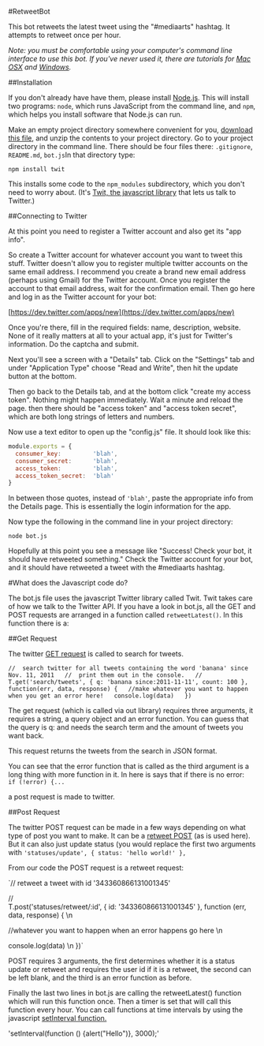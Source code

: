 #RetweetBot

This bot retweets the latest tweet using the "#mediaarts" hashtag. It attempts to retweet once per hour.

_Note: you must be comfortable using your computer's command line interface to use this bot. If you've never used it, there are tutorials for [Mac OSX](http://blog.teamtreehouse.com/introduction-to-the-mac-os-x-command-line) and [Windows](http://www.bleepingcomputer.com/tutorials/windows-command-prompt-introduction/)._

##Installation

If you don't already have have them, please install [Node.js](http://nodejs.org/). This will install two programs: `node`, which runs JavaScript from the command line, and `npm`, which helps you install software that Node.js can run.

Make an empty project directory somewhere convenient for you, [download this file](https://github.com/tegacodes/examplebot/archive/master.zip), and unzip the contents to your project directory. Go to your project directory in the command line. There should be four files there: `.gitignore`, `README.md`, `bot.js`In that directory type:

`npm install twit`

This installs some code to the `npm_modules` subdirectory, which you don't need to worry about. (It's [Twit, the javascript library](https://github.com/ttezel/twit) that lets us talk to Twitter.)

##Connecting to Twitter

At this point you need to register a Twitter account and also get its "app info".

So create a Twitter account for whatever account you want to tweet this stuff. Twitter doesn't allow you to register multiple twitter accounts on the same email address. I recommend you create a brand new email address (perhaps using Gmail) for the Twitter account. Once you register the account to that email address, wait for the confirmation email. Then go here and log in as the Twitter account for your bot:

[https://dev.twitter.com/apps/new](https://dev.twitter.com/apps/new)

Once you're there, fill in the required fields: name, description, website. None of it really matters at all to your actual app, it's just for Twitter's information. Do the captcha and submit.  

Next you'll see a screen with a "Details" tab. Click on the "Settings" tab and under "Application Type" choose "Read and Write", then hit the update button at the bottom.  

Then go back to the Details tab, and at the bottom click "create my access token". Nothing might happen immediately. Wait a minute and reload the page. then there should be "access token" and "access token secret", which are both long strings of letters and numbers.

Now use a text editor to open up the "config.js" file. It should look like this:

```javascript
module.exports = {
  consumer_key:         'blah',
  consumer_secret:      'blah',
  access_token:         'blah',
  access_token_secret:  'blah'
}
```

In between those quotes, instead of `'blah'`, paste the appropriate info from the Details page. This is essentially the login information for the app.  

Now type the following in the command line in your project directory:  

`node bot.js`  

Hopefully at this point you see a message like "Success! Check your bot, it should have retweeted something." Check the Twitter account for your bot, and it should have retweeted a tweet with the #mediaarts hashtag.  

#What does the Javascript code do?

The bot.js file uses the javascript Twitter library called Twit. Twit takes care of how we talk to the Twitter API. If you have a look in bot.js, all the GET and POST requests are arranged in a function called `retweetLatest()`. In this function there is a:

##Get Request

The twitter [GET request](https://dev.twitter.com/rest/reference/get/search/tweets) is called to search for tweets.

`//  search twitter for all tweets containing the word 'banana' since Nov. 11, 2011  
//  print them out in the console.  
//  
T.get('search/tweets', { q: 'banana since:2011-11-11', count: 100 }, function(err, data, response) {  
  //make whatever you want to happen when you get an error here!  
  console.log(data)  
})`  

The get request (which is called via out library) requires three arguments, it requires a string, a query object and an error function. You can guess that the query is q: and needs the search term and the amount of tweets you want back.

This request returns the tweets from the search in JSON format.

You can see that the error function that is called as the third argument is a long thing with more function in it. In here is says that if there is no error:
` if (!error) {...`

a post request is made to twitter.

##Post Request

The twitter POST request can be made in a few ways depending on what type of post you want to make. It can be a [retweet POST](https://dev.twitter.com/rest/reference/post/statuses/retweet/%3Aid) (as is used here). But it can also just update status (you would replace the first two arguments with `'statuses/update', { status: 'hello world!' }, `

From our code the POST request is a retweet request:

`//  retweet a tweet with id '343360866131001345'  

//  
T.post('statuses/retweet/:id', { id: '343360866131001345' }, function (err, data, response) {  \n

  //whatever you want to happen when an error happens go here  \n

  console.log(data)  \n
})`  

POST requires 3 arguments, the first determines whether it is a status update or retweet and requires the user id if it is a retweet, the second can be left blank, and the third is an error function as before.  

Finally the last two lines in bot.js are calling the retweetLatest() function which will run this function once. Then a timer is set that will call this function every hour. You can call functions at time intervals by using the javascript [setInterval function.](https://developer.mozilla.org/en-US/Add-ons/SDK/High-Level_APIs/timers)

'setInterval(function () {alert("Hello")}, 3000);'
